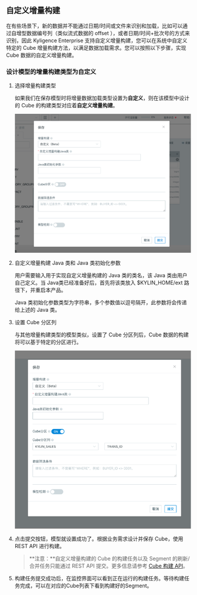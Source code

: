 ## 自定义增量构建

在有些场景下，新的数据并不能通过日期/时间或文件来识别和加载，比如可以通过自增型数据编号列（类似流式数据的 offset ），或者日期/时间+批次号的方式来识别，因此 Kyligence Enterprise 支持自定义增量构建，您可以在系统中自定义特定的 Cube 增量构建方法，以满足数据加载需求。您可以按照以下步骤，实现 Cube 数据的自定义增量构建。



### 设计模型的增量构建类型为自定义

1. 选择增量构建类型

   如果我们在保存模型时将增量数据加载类型设置为**自定义**，则在该模型中设计的 Cube 的构建类型对应着**自定义增量构建**。

   ![保存模型](images/customize_build_save_model.png)

2. 自定义增量构建 Java 类和 Java 类初始化参数

   用户需要输入用于实现自定义增量构建的 Java 类的类名，该 Java 类由用户自己定义。当 Java类已经准备好后，首先将该类放入 $KYLIN_HOME/ext 路径下，并重启本产品。

   Java 类初始化参数类型为字符串，多个参数值以逗号隔开，此参数将会传递给上述的 Java 类。

3. 设置 Cube 分区列

   与其他增量构建类型的模型类似，设置了 Cube 分区列后，Cube 数据的构建将可以基于特定的分区进行。

   ![Cube 分区](images/customize_build_save_model_partition.png)

4. 点击提交按钮，模型就设置成功了。根据业务需求设计并保存 Cube，使用 REST API 进行构建。

   > **注意：**自定义增量构建的 Cube 的构建任务以及 Segment 的刷新/合并任务只能通过 REST API 提交。更多信息请参考 [Cube 构建 API](../../rest/cube_api/cube_build_api.cn.md)。

5. 构建任务提交成功后，在监控界面可以看到正在运行的构建任务。等待构建任务完成，可以在对应的Cube列表下看到构建好的Segment。